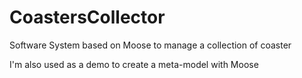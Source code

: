 # CoastersCollector
Software System based on Moose to manage a collection of coaster

I'm also used as a demo to create a meta-model with Moose
